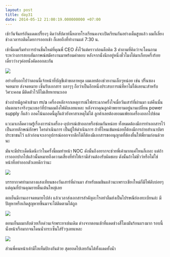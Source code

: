 ```yaml
---
layout: post
title: day31
date: 2014-05-12 21:00:19.000000000 +07:00
---
```

เช้าวันจันทร์อันแดดเปรี้ยงๆ คิดว่าสัปดาห์นี้หลายโรงเรียนคงจะเปิดเรียนกันอย่างเต็มสูบแล้ว ผมก็เลี่ยงช่วงเวลารถติดโดยการออกเช้า ก็เลยถึงที่ทำงานแต่ 7:30 น.

เช้านี้ผมเริ่มทำการบ้านชิ้นใหม่ที่คุณพี่ CEO สั่งไว้แต่คราวก่อนคือคิด 3 คำถามที่คิดว่าจะโดนถามระหว่างการสอบสัมภาษณ์สมัครงานมาพร้อมคำตอบ หลังจากนั่งนึกอยู่หนึ่งชั่วโมงได้มาเกือบครึ่งร้อย เดี๋ยวว่างๆค่อยนั่งคัดออกละกัน

![](https://lh6.googleusercontent.com/-VfIgBy5YMzQ/U3B47A_PFMI/AAAAAAAAFzI/oZGSdaqgqX4/w1153-h865-no/IMG_20140512_143033.jpg)

อย่างที่บอกไปว่าตอนนี้เจ้าหน้าที่บัญชีเค้าขอลาหยุด ผมเลยต้องช่วยงานเล็กๆหน่อย เช่น ปริ้นซองจดหมาย ส่งจดหมาย เซ็นรับเอกสาร บลาๆๆ ถือว่าเป็นอีกหนึ่งประสบการณ์ที่หาไม่ได้เลยนะสำหรับวิศวะคอม มีติดตัวไว้ก็ไม่เสียหายนะเออ

ช่วงบ่ายมีลูกค้าเข้ามา m/a เครื่องหลักจากเหตุการณ์ไฟกระฉากครั้งใจเมื่อวันเสาร์ที่ผ่านมา แต่คืนนั้นฝนตกแรงจริงๆนะเธอว์ที่บ้านผมถึงไฟดับเลยแหละ หลังจากคุณลูกค้าพยายามอยู่นานเปลี่ยน power supply ก็แล้ว ถอดโน้นถอดนี้ดูก็แล้วยังหาสาเหตุไม่ได้ ลูกค้าเลยต้องยอมแพ้ยกเครื่องออกไปซ่อม

แวะมาเกล็ดความรู้เรื่องการนำเครื่อง-อุปกรณ์เข้าออกหรือซ่อมกันหน่อย ทั้งหมดต้องมีการทำเอกสารไว้เป็นลายลักษณ์อักษร ใครดำเนินการ เป็นผู้ให้ดำเนินการ ถ้าที่ไหนเข้มหน่อยก็ต้องมีการถ่ายสำเนาบัตรประชาชนไว้ แล้วก่อนจะเอาอุปกรณ์ออกจากตึกได้ก็ต้องมีเอกสารขออนุญาตที่ต้องยื่นให้พี่ยามก่อนด้วยนะ

มันจะมีประเด็ดนิดนึงว่าในครั้งนี้ผมทำหน้า NOC ดังนั้นถึงอยากจะช่วยพี่เค้ามากแค่ไหนก็เถอะ แต่ถ้าเราออกปากไปแล้วนั้นหมายถึงความเสี่ยงที่ทำให้เรามีส่วนต้องรับผิดชอบ ดังนั้นถ้าไม่ชัวว์หรือไม่ใช่หน้าที่อย่าออกตัวเลยดีกว่านะ

![](https://lh5.googleusercontent.com/-LvAnA3kV9lI/U25ds0upyHI/AAAAAAAAFsQ/CYzDMNSZGWA/w1153-h865-no/IMG_20140510_230011.jpg)

บรรยากาศท่ามกลางแสงเทียนของวันเสาร์ที่ผ่านมา สำหรับผมชินแล้วนะเพราะเชียงใหม่ก็มีไฟดับบ่อยๆ แต่คุณที่บ้านคุณยายตื่นเต้นใหญ่เลย

ตกเย็นมีงานเอาจดหมายไปส่ง แล้วเวลาส่งเอกสารสำคัญอะไรอย่าลืมส่งเป็นไปรษณีย์ลงทะเบียนล่ะ มีปัญหาหรือเกิดสูญหายขึ้นมาจะได้ติดตามได้ถูก



![](https://lh5.googleusercontent.com/-7PIZ42tjTEk/U3ClNV5zEBI/AAAAAAAAFzA/5EiZfkRee-0/w1153-h865-no/IMG_20140512_164817.jpg)

ตอนเย็นผมกลับด้วยเรือด่วนเจ้าพระยาเช่นเดิม ต่างจากตอนเช้าที่แดดช่วงสี่โมงมันร้อนแรงมาก รอบนี้นั่งหน้าเรือมากจนโดนน้ำกระเซ็นใส่รัวๆเลยแหละ

![](https://lh3.googleusercontent.com/-7lnPIsIKCds/U3ClXGwyNfI/AAAAAAAAFxs/a-i0CA7A9VE/w1153-h865-no/IMG_20140512_165427.jpg)

ส่วนพี่คนหน้าเค้ามีไอเท็มป้องกันด้วย สุดยอดไปเลยกันได้ทั้งแดดทั้งน้ำ
